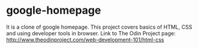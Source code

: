 # google-homepage
It is a clone of google homepage. 
This project covers basics of HTML, CSS and using developer tools in browser. 
Link to The Odin Project page: http://www.theodinproject.com/web-development-101/html-css
